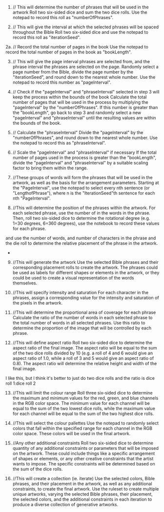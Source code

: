 1. 
	// This will determine the number of phrases that will be used in the artwork
Roll two six-sided dice and sum the two dice rolls. Use the notepad to record this roll as "numberOfPhrases".

2. 
	// This will give the interval at which the selected phrases will be spaced throughout the Bible
Roll two six-sided dice and use the notepad to record this roll as "iterationSeed".

2a. 
	// Record the total number of pages in the book
Use the notepad to record the total number of pages in the book as "bookLength".

3. 
	// This will give the page interval phrases are selected from, and the phrase interval the phrases are selected on the page.
Randomly select a page number from the Bible, divide the page number by the "iterationSeed", and round down to the nearest whole number.
Use the notepad to record this number as "pageInterval".

4. 
	// Check if the "pageInterval" and "phraseInterval" selected in step 3 will keep the process within the bounds of the book
Calculate the total number of pages that will be used in the process by multiplying the "pageInterval" by the "numberOfPhrases".
If this number is greater than the "bookLength", go back to step 3 and randomly select a new "pageInterval" and "phraseInterval" until the resulting values are within the bounds of the book.

5. 
	// Calculate the "phraseInterval"
Divide the "pageInterval" by the "numberOfPhrases", and round down to the nearest whole number.
Use the notepad to record this as "phraseInterval".

6. 
	// Scale the "pageInterval" and "phraseInterval" if necessary
If the total number of pages used in the process is greater than the "bookLength", divide the "pageInterval" and "phraseInterval" by a suitable scaling factor to bring them within the range.

7. 
	//These groups of words will form the phrases that will be used in the artwork, as well as the basis for the arrangement parameters.
Starting at the "PageInterval", use the notepad to select every nth sentence (or "LengthofPhrase"), where n is the "IterationSeed"th sentence for each nth "PageInterval".


8. 
	//This will determine the position of the phrases within the artwork.
For each selected phrase, use the number of in the words in the phrase. Then, roll two six-sided dice to determine the rotational degree (e.g. 1=30 degrees, 6=360 degrees), use the notebook to record these values for each phrase.

 and use the number of words, and number of characters in the phrase and the die roll to determine the relative placement of the phrase in the artwork.
		
-

9. 
	//This will generate the artwork
Use the selected Bible phrases and their corresponding placement rolls to create the artwork. The phrases could be used as labels for different shapes or elements in the artwork, or they could be used to create a visual representation of the words themselves. 

10. 
	//This will specify intensity and saturation
For each character in the phrases, assign a corresponding value for the intensity and saturation of the pixels in the artwork. 

11. 
	//This will determine the proportional area of coverage for each phrase
Calculate the ratio of the number of words in each selected phrase to the total number of words in all selected phrases. Use this ratio to determine the proportion of the image that will be controlled by each phrase.

12. 
	//This will define aspect ratio
Roll two six-sided dice to determine the aspect ratio of the final image. The aspect ratio will be equal to the sum of the two dice rolls divided by 10 (e.g. a roll of 4 and 6 would give an aspect ratio of 1.0, while a roll of 3 and 5 would give an aspect ratio of 0.8). The aspect ratio will determine the relative height and width of the final image.

I like this, but I think it's better to just do two dice rolls and the ratio is dice roll 1:dice roll 2

13. 
	//This will limit the colour range
Roll three six-sided dice to determine the maximum and minimum values for the red, green, and blue channels in the RGB color space. The minimum value for each channel will be equal to the sum of the two lowest dice rolls, while the maximum value for each channel will be equal to the sum of the two highest dice rolls.

14. 
	//This will select the colour pallettes
Use the notepad to randomly select colors that fall within the specified range for each channel in the RGB color space. These colors will be used in the final artwork.

15. 
	//Any other additional constraints
Roll two six-sided dice to determine quantity of any additional constraints or parameters that will be imposed on the artwork. 
		These could include things like a specific arrangement of shapes or elements, or any other creative constraints that the artist wants to impose. The specific constraints will be determined based on the sum of the dice rolls.

16. 
	//This will create a collection (ie. iterate)
Use the selected colors, Bible phrases, and their placement in the artwork, as well as any additional constraints, to create the final artwork. Use the ruleset to create multiple unique artworks, varying the selected Bible phrases, their placement, the selected colors, and the additional constraints in each iteration to produce a diverse collection of generative artworks.